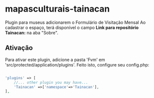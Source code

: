 # mapasculturais-tainacan
Plugin para museus adicionarem o Formulário de Visitação Mensal
Ao cadastrar o espaço, terá disponível o campo **Link para repositório Tainacan:**
na aba "Sobre".

## Ativação

Para ativar este plugin, adicione a pasta 'Fvm' em 'src/protected/application/plugins'.
Feito isto, configure seu config.php:

```PHP

'plugins' => [
    //... other plugin you may have...
    'Tainacan' =>['namespace'=>'Tainacan'],
],

```
